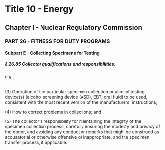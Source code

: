 
# Title 10 - Energy
## Chapter I - Nuclear Regulatory Commission
### PART 26 - FITNESS FOR DUTY PROGRAMS
#### Subpart E - Collecting Specimens for Testing
##### § 26.85 Collector qualifications and responsibilities.
###### e.g.,

(3) Operation of the particular specimen collection or alcohol testing device(s) (alcohol screening device (ASD), EBT, oral fluid) to be used, consistent with the most recent version of the manufacturers' instructions;

(4) How to correct problems in collections; and

(5) The collector's responsibility for maintaining the integrity of the specimen collection process, carefully ensuring the modesty and privacy of the donor, and avoiding any conduct or remarks that might be construed as accusatorial or otherwise offensive or inappropriate, and the specimen transfer process, if applicable.
